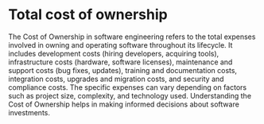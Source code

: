 # Total cost of ownership

The Cost of Ownership in software engineering refers to the total expenses involved in owning and operating software throughout its lifecycle. It includes development costs (hiring developers, acquiring tools), infrastructure costs (hardware, software licenses), maintenance and support costs (bug fixes, updates), training and documentation costs, integration costs, upgrades and migration costs, and security and compliance costs. The specific expenses can vary depending on factors such as project size, complexity, and technology used. Understanding the Cost of Ownership helps in making informed decisions about software investments.
